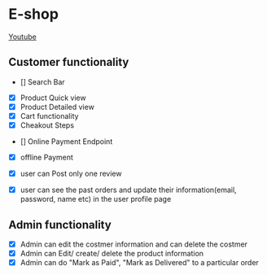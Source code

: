 # E-shop

[Youtube](https://www.youtube.com/watch?v=ad-diUBjkHo)

## Customer functionality

- [] Search Bar
- [x] Product Quick view
- [x] Product Detailed view
- [x] Cart functionality
- [x] Cheakout Steps
- [] Online Payment Endpoint
- [x] offline Payment
- [x] user can Post only one review
- [x] user can see the past orders and update their information(email, password, name etc) in the user profile page


## Admin functionality

- [x] Admin can edit the costmer information and can delete the costmer
- [x] Admin can Edit/ create/ delete the product information
- [x] Admin can do "Mark as Paid", "Mark as Delivered" to a particular order
